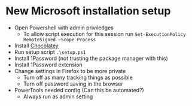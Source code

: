 # New Microsoft installation setup

- Open Powershell with admin priviledges
	- To allow script execution for this session run `Set-ExecutionPolicy RemoteSigned –Scope Process`
- Install [Chocolatey](https://chocolatey.org/install) 
- Run setup script `.\setup.ps1`
- Install 1Password (not trusting the package manager with this)
- Install 1Password extension
- Change settings in Firefox to be more private
	- Turn off as many tracking things as possible
	- Turn off password saving in the browser
- PowerTools needed config (Can this be automated?)
	- Always run as admin setting

